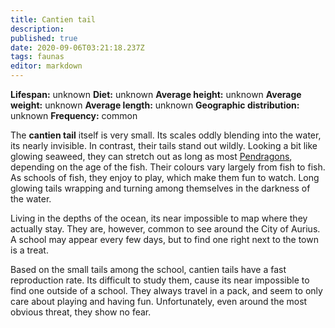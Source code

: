 ```yaml
---
title: Cantien tail
description: 
published: true
date: 2020-09-06T03:21:18.237Z
tags: faunas 
editor: markdown
---
```

<!-- infobox starts -->
**Lifespan:** unknown
**Diet:** unknown
**Average height:** unknown
**Average weight:** unknown
**Average length:** unknown
**Geographic distribution:** unknown
**Frequency:** common
<!-- infobox ends -->

The **cantien tail** itself is very small. Its scales oddly blending into the water, its nearly invisible. In contrast, their tails stand out wildly. Looking a bit like glowing seaweed, they can stretch out as long as most [Pendragons](/species/pendragon), depending on the age of the fish. Their colours vary largely from fish to fish. As schools of fish, they enjoy to play, which make them fun to watch. Long glowing tails wrapping and turning among themselves in the darkness of the water.

Living in the depths of the ocean, its near impossible to map where they actually stay. They are, however, common to see around the City of Aurius. A school may appear every few days, but to find one right next to the town is a treat.

Based on the small tails among the school, cantien tails have a fast reproduction rate. Its difficult to study them, cause its near impossible to find one outside of a school. They always travel in a pack, and seem to only care about playing and having fun. Unfortunately, even around the most obvious threat, they show no fear.